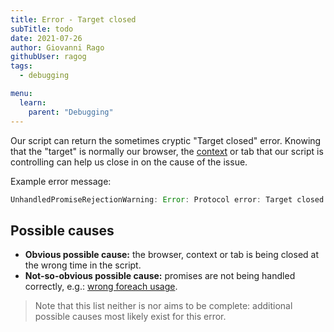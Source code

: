 ```yaml
---
title: Error - Target closed
subTitle: todo
date: 2021-07-26
author: Giovanni Rago
githubUser: ragog
tags:
  - debugging

menu:
  learn:
    parent: "Debugging"
---
```


Our script can return the sometimes cryptic "Target closed" error. Knowing that the "target" is normally our browser, the [context](https://playwright.dev/docs/core-concepts#browser-contexts) or tab that our script is controlling can help us close in on the cause of the issue.

Example error message: 
```js
UnhandledPromiseRejectionWarning: Error: Protocol error: Target closed
```

## Possible causes

- **Obvious possible cause:** the browser, context or tab is being closed at the wrong time in the script.
- **Not-so-obvious possible cause:** promises are not being handled correctly, e.g.: [wrong foreach usage](https://github.com/babel/babel/issues/909).

> Note that this list neither is nor aims to be complete: additional possible causes most likely exist for this error.
